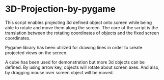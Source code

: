 # 3D-Projection-by-pygame

This script enables projecting 3d defined object onto screen while being able to rotate and move them along the screen. The core of the script is the translation between the rotating coordinates of objects and the fixed screen coordinates.

Pygame library has been utilized for drawing lines in order to create projected views on the screen.

A cube has been used for demonstration but more 3d objects can be defined. By using arrow key, objects will rotate about screen axes. And also, by dragging mouse over screen object will be moved.
